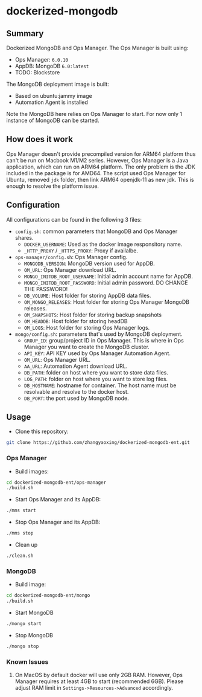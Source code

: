 # dockerized-mongodb

## Summary

Dockerized MongoDB and Ops Manager.
The Ops Manager is built using:

- Ops Manager: `6.0.10`
- AppDB: MongoDB `6.0:latest`
- TODO: Blockstore

The MongoDB deployment image is built:

- Based on ubuntu:jammy image
- Automation Agent is installed

Note the MongoDB here relies on Ops Manager to start. For now only 1 instance of MongoDB can be started.

## How does it work
Ops Manager doesn't provide precompiled version for ARM64 platform thus can't be run on Macbook M1/M2 series. However, Ops Manager is a Java application, which can run on ARM64 platform. The only problem is the JDK included in the package is for AMD64. The script used Ops Manager for Ubuntu, removed `jdk` folder, then link ARM64 openjdk-11 as new jdk. This is enough to resolve the platform issue.

## Configuration

All configurations can be found in the following 3 files:

- `config.sh`: common parameters that MongoDB and Ops Manager shares.
  - `DOCKER_USERNAME`: Used as the docker image responsitory name.
  - `_HTTP_PROXY` / `_HTTPS_PROXY`: Proxy if availalbe.
- `ops-manager/config.sh`: Ops Manager config.
  - `MONGODB_VERSION`: MongoDB version used for AppDB.
  - `OM_URL`: Ops Manager download URL.
  - `MONGO_INITDB_ROOT_USERNAME`: Initial admin account name for AppDB.
  - `MONGO_INITDB_ROOT_PASSWORD`: Initial admin password. DO CHANGE THE PASSWORD!
  - `DB_VOLUME`: Host folder for storing AppDB data files.
  - `OM_MONGO_RELEASES`: Host folder for storing Ops Manager MongoDB releases.
  - `OM_SNAPSHOTS`: Host folder for storing backup snapshots
  - `OM_HEADDB`: Host folder for storing headDB
  - `OM_LOGS`: Host folder for storing Ops Manager logs.
- `mongo/config.sh`: parameters that's used by MongoDB deployment.
  - `GROUP_ID`: group/project ID in Ops Manager. This is where in Ops Manager you want to create the MongoDB cluster.
  - `API_KEY`: API KEY used by Ops Manager Automation Agent.
  - `OM_URL`: Ops Manager URL.
  - `AA_URL`: Automation Agent download URL.
  - `DB_PATH`: folder on host where you want to store data files.
  - `LOG_PATH`: folder on host where you want to store log files.
  - `DB_HOSTNAME`: hostname for container. The host name must be resolvable and resolve to the docker host.
  - `DB_PORT`: the port used by MongoDB node.

## Usage

- Clone this repository:

```bash
git clone https://github.com/zhangyaoxing/dockerized-mongodb-ent.git
```

### Ops Manager

- Build images:

```bash
cd dockerized-mongodb-ent/ops-manager
./build.sh
```

- Start Ops Manager and its AppDB:

```bash
./mms start
```

- Stop Ops Manager and its AppDB:

```bash
./mms stop
```

- Clean up

```bash
./clean.sh
```

### MongoDB

- Build image:

```bash
cd dockerized-mongodb-ent/mongo
./build.sh
```

- Start MongoDB

```bash
./mongo start
```

- Stop MongoDB

```bash
./mongo stop
```

### Known Issues

1. On MacOS by default docker will use only 2GB RAM. However, Ops Manager requires at least 4GB to start (recommended 6GB). Please adjust RAM limit in `Settings->Resources->Advanced` accordingly.
